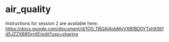 # air_quality

Instructions for session 2 are available here:
https://docs.google.com/document/d/1O0_TBGAI4obMyVXBfBD0YTsh9391d5JZZXB85jrritE/edit?usp=sharing
